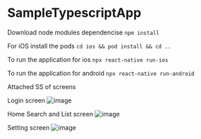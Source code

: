 # SampleTypescriptApp

Download node modules dependencise
`npm install`

For iOS install the pods
`cd ios && pod install && cd ..`

To run the application for ios
`npx react-native run-ios`

To run the application for android
`npx react-native run-android`

Attached SS of screens

Login screen
![image](https://user-images.githubusercontent.com/108510955/176882477-10f10d92-af9c-43e9-90cd-4f030c920a59.png)

Home Search and List screen
![image](https://user-images.githubusercontent.com/108510955/176882902-093885fa-444c-4f88-8edb-a972573a813b.png)


Setting screen
![image](https://user-images.githubusercontent.com/108510955/176882738-df995667-02ad-4f65-aecd-adc279f5dc10.png)
